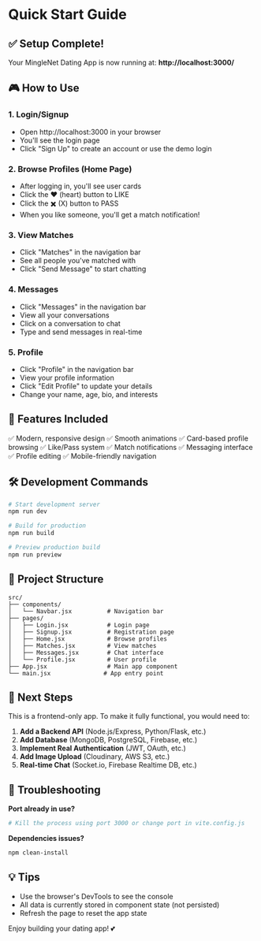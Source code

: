 # Quick Start Guide

## ✅ Setup Complete!

Your MingleNet Dating App is now running at: **http://localhost:3000/**

## 🎮 How to Use

### 1. Login/Signup
- Open http://localhost:3000 in your browser
- You'll see the login page
- Click "Sign Up" to create an account or use the demo login

### 2. Browse Profiles (Home Page)
- After logging in, you'll see user cards
- Click the ❤️ (heart) button to LIKE
- Click the ✖️ (X) button to PASS
- When you like someone, you'll get a match notification!

### 3. View Matches
- Click "Matches" in the navigation bar
- See all people you've matched with
- Click "Send Message" to start chatting

### 4. Messages
- Click "Messages" in the navigation bar
- View all your conversations
- Click on a conversation to chat
- Type and send messages in real-time

### 5. Profile
- Click "Profile" in the navigation bar
- View your profile information
- Click "Edit Profile" to update your details
- Change your name, age, bio, and interests

## 🎨 Features Included

✅ Modern, responsive design
✅ Smooth animations
✅ Card-based profile browsing
✅ Like/Pass system
✅ Match notifications
✅ Messaging interface
✅ Profile editing
✅ Mobile-friendly navigation

## 🛠️ Development Commands

```bash
# Start development server
npm run dev

# Build for production
npm run build

# Preview production build
npm run preview
```

## 📁 Project Structure

```
src/
├── components/
│   └── Navbar.jsx          # Navigation bar
├── pages/
│   ├── Login.jsx           # Login page
│   ├── Signup.jsx          # Registration page
│   ├── Home.jsx            # Browse profiles
│   ├── Matches.jsx         # View matches
│   ├── Messages.jsx        # Chat interface
│   └── Profile.jsx         # User profile
├── App.jsx                 # Main app component
└── main.jsx               # App entry point
```

## 🎯 Next Steps

This is a frontend-only app. To make it fully functional, you would need to:

1. **Add a Backend API** (Node.js/Express, Python/Flask, etc.)
2. **Add Database** (MongoDB, PostgreSQL, Firebase, etc.)
3. **Implement Real Authentication** (JWT, OAuth, etc.)
4. **Add Image Upload** (Cloudinary, AWS S3, etc.)
5. **Real-time Chat** (Socket.io, Firebase Realtime DB, etc.)

## 🐛 Troubleshooting

**Port already in use?**
```bash
# Kill the process using port 3000 or change port in vite.config.js
```

**Dependencies issues?**
```bash
npm clean-install
```

## 💡 Tips

- Use the browser's DevTools to see the console
- All data is currently stored in component state (not persisted)
- Refresh the page to reset the app state

Enjoy building your dating app! 💕
